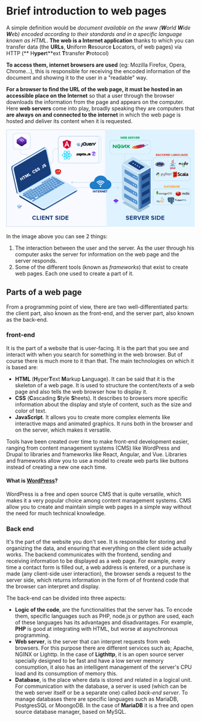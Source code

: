 # Brief introduction to web pages
A simple definition would be *document available on the www (**W**orld **W**ide **W**eb) encoded according to their standards and in a specific language known as HTML*. **The web is a Internet application** thanks to which you can transfer data (the **URLs**, **U**niform **R**esource **L**ocators, of web pages) via HTTP (** H**yper**t**ext **T**transfer **P**rotocol)

**To access them, internet browsers are used** (eg: Mozilla Firefox, Opera, Chrome...), this is responsible for receiving the encoded information of the document and showing it to the user in a "readable" way.

**For a browser to find the URL of the web page, it must be hosted in an accessible place on the Internet** so that a user through the browser downloads the information from the page and appears on the computer. Here **web servers** come into play, broadly speaking they are computers that **are always on and connected to the internet** in which the web page is hosted and deliver its content when it is requested.

![Web flow + frameworks](Frontend_and_backend_frameworks.png)

In the image above you can see 2 things:
1. The interaction between the user and the server. As the user through his computer asks the server for information on the web page and the server responds.
2. Some of the different tools (known as *frameworks*) that exist to create web pages. Each one used to create a part of it.

## Parts of a web page
From a programming point of view, there are two well-differentiated parts: the client part, also known as the front-end, and the server part, also known as the back-end.

### front-end
It is the part of a website that is user-facing. It is the part that you see and interact with when you search for something in the web browser. But of course there is much more to it than that. The main technologies on which it is based are:
- **HTML** (**H**yper**T**ext **M**arkup **L**anguage). It can be said that it is the skeleton of a web page. It is used to structure the content/texts of a web page and also tells the web browser how to display it.
- **CSS** (**C**ascading **S**tyle **S**heets). It describes to browsers more specific information about the display and style of content, such as the size and color of text.
- **JavaScript**. It allows you to create more complex elements like interactive maps and animated graphics. It runs both in the browser and on the server, which makes it versatile.

Tools have been created over time to make front-end development easier, ranging from content management systems (CMS) like WordPress and Drupal to libraries and frameworks like React, Angular, and Vue. Libraries and frameworks allow you to use a model to create web parts like buttons instead of creating a new one each time.

#### What is [WordPress](https://wordpress.org/)?
WordPress is a free and open source CMS that is quite versatile, which makes it a very popular choice among content management systems. CMS allow you to create and maintain simple web pages in a simple way without the need for much technical knowledge.

### Back end
It's the part of the website you don't see. It is responsible for storing and organizing the data, and ensuring that everything on the client side actually works. The backend communicates with the frontend, sending and receiving information to be displayed as a web page. For example, every time a contact form is filled out, a web address is entered, or a purchase is made (any client-side user interaction), the browser sends a request to the server side, which returns information in the form of of frontend code that the browser can interpret and display.

The back-end can be divided into three aspects:
- **Logic of the code**, are the functionalities that the server has. To encode them, specific languages ​​such as PHP, node.js or python are used, each of these languages ​​has its advantages and disadvantages. For example, **PHP** is good at integrating with HTML, but worse at asynchronous programming.
- **Web server**, is the server that can interpret requests from web browsers. For this purpose there are different services such as; Apache, NGINX or Lighttp. In the case of **Ligthttp**, it is an open source server specially designed to be fast and have a low server memory consumption, it also has an intelligent management of the server's CPU load and its consumption of memory this.
- **Database**, is the place where data is stored and related in a logical unit. For communication with the database, a server is used (which can be the web server itself or be a separate one) called *back-end server*. To manage databases there are specific languages such as MariaDB, PostgresSQL or MoongoDB. In the case of **MariaDB** it is a free and open source database manager, based on MySQL.
